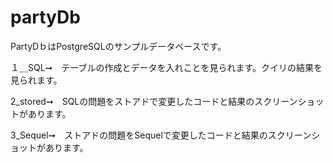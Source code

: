 # partyDb
PartyDｂはPostgreSQLのサンプルデータベースです。

１＿SQL➞　テーブルの作成とデータを入れことを見られます。クイリの結果を見られます。

2_stored➞　SQLの問題をストアドで変更したコードと結果のスクリーンショットがあります。

3_Sequel➞　ストアドの問題をSequelで変更したコードと結果のスクリーンショットがあります。
